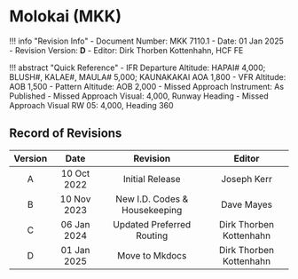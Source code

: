 # Molokai (MKK)

!!! info "Revision Info"
    - Document Number: MKK 7110.1
    - Date: 01 Jan 2025
    - Revision Version: **D**
    - Editor: Dirk Thorben Kottenhahn, HCF FE

!!! abstract "Quick Reference"
    - IFR Departure Altitude: HAPAI# 4,000; BLUSH#, KALAE#, MAULA# 5,000; KAUNAKAKAI AOA 1,800
    - VFR Altitude: AOB 1,500
    - Pattern Altitude: AOB 2,000
    - Missed Approach Instrument: As Published
    - Missed Approach Visual: 4,000, Runway Heading
    - Missed Approach Visual RW 05: 4,000, Heading 360

## Record of Revisions

| Version | Date | Revision | Editor |
|:---:|:---:|:---:|:---:|
| A | 10 Oct 2022 | Initial Release | Joseph Kerr |
| B | 10 Nov 2023 | New I.D. Codes & Housekeeping | Dave Mayes |
| C | 06 Jan 2024 | Updated Preferred Routing | Dirk Thorben Kottenhahn|
| D | 01 Jan 2025 | Move to Mkdocs | Dirk Thorben Kottenhahn |
